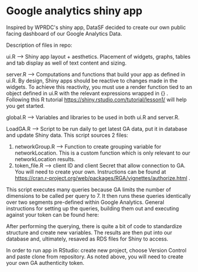 # Google analytics shiny app

Inspired by WPRDC's shiny app, DataSF decided to create our own public facing dashboard of our Google Analytics Data.

Description of files in repo:

ui.R --> Shiny app layout + aesthetics. Placement of widgets, graphs, tables and tab display as well of text content and sizing.

server.R --> Computations and functions that build your app as defined in ui.R. By design, Shiny apps should be reactive to changes made in the widgets. To achieve this reactivity, you must use a render function tied to an object defined in ui.R with the relevant expressions wrapped in {} . Following this R tutorial https://shiny.rstudio.com/tutorial/lesson1/ will help you get started.

global.R --> Variables and libraries to be used in both ui.R and server.R. 

LoadGA.R --> Script to be run daily to get latest GA data, put it in database and update Shiny data. This script sources 2 files:
1. networkGroup.R --> Function to create grouping variable for networkLocation. This is a custom function which is only relevant to our networkLocation results.
2. token_file.R --> client ID and client Secret that allow connection to GA. You will need to create your own. Instructions can be found at https://cran.r-project.org/web/packages/RGA/vignettes/authorize.html .

This script executes many queries because GA limits the number of dimensions to be called per query to 7. It then runs these queries identically over two segments pre-defined within Google Analytics. General instructions for setting up the queries, building them out and executing against your token can be found here: 

After performing the querying, there is quite a bit of code to standardize structure and create new variables. The results are then put into our database and, ultimately, resaved as RDS files for Shiny to access.

In order to run app in RStudio: create new project, choose Version Control and paste clone from repository. As noted above, you will need to create your own GA authenticity token.
